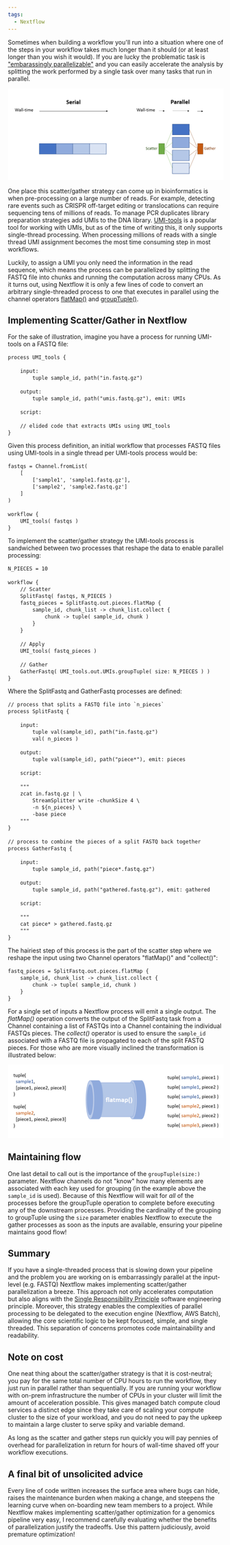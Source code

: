 ```yaml
---
tags:
  - Nextflow
---
```


Sometimes when building a workflow you'll run into a situation where one of the steps in your workflow takes much longer than it should (or at least longer than you wish it would). If you are lucky the problematic task is ["embarassingly parallelizable"](https://en.wikipedia.org/wiki/Embarrassingly_parallel) and you can easily accelerate the analysis by splitting the work performed by a single task over many tasks that run in parallel.

![serial vs parallel processing](/assets/images/serial_vs_parallel.png)

One place this scatter/gather strategy can come up in bioinformatics is when pre-processing on a large number of reads. For example, detecting rare events such as CRISPR off-target editing or translocations can require sequencing tens of millions of reads. To manage PCR duplicates library preparation strategies add UMIs to the DNA library. [UMI-tools](https://github.com/CGATOxford/UMI-tools) is a popular tool for working with UMIs, but as of the time of writing this, it only supports single-thread processing. When processing millions of reads with a single thread UMI assignment becomes the most time consuming step in most workflows.

Luckily, to assign a UMI you only need the information in the read sequence, which means the process can be parallelized by splitting the FASTQ file into chunks and running the computation across many CPUs. As it turns out, using Nextflow it is only a few lines of code to convert an arbitrary single-threaded process to one that executes in parallel using the channel operators [flatMap()](https://www.nextflow.io/docs/latest/operator.html#flatmap) and [groupTuple()](https://www.nextflow.io/docs/latest/operator.html#grouptuple).

## Implementing Scatter/Gather in Nextflow

For the sake of illustration, imagine you have a process for running UMI-tools on a FASTQ file:

```
process UMI_tools {
    
    input:
        tuple sample_id, path("in.fastq.gz")

    output:
        tuple sample_id, path("umis.fastq.gz"), emit: UMIs

    script:
    
    // elided code that extracts UMIs using UMI_tools
}
```

Given this process definition, an initial workflow that processes FASTQ files using UMI-tools in a single thread per UMI-tools process would be:

```
fastqs = Channel.fromList(
    [
        ['sample1', 'sample1.fastq.gz'],
        ['sample2', 'sample2.fastq.gz']
    ]
)

workflow {
    UMI_tools( fastqs )
}
```

To implement the scatter/gather strategy the UMI-tools process is sandwiched between two processes that reshape the data to enable parallel processing:

```
N_PIECES = 10

workflow {
    // Scatter
    SplitFastq( fastqs, N_PIECES )
    fastq_pieces = SplitFastq.out.pieces.flatMap {
        sample_id, chunk_list -> chunk_list.collect {
            chunk -> tuple( sample_id, chunk )
        }
    }

    // Apply
    UMI_tools( fastq_pieces )

    // Gather
    GatherFastq( UMI_tools.out.UMIs.groupTuple( size: N_PIECES ) )
}
```

Where the SplitFastq and GatherFastq processes are defined:

```
// process that splits a FASTQ file into `n_pieces`
process SplitFastq {

    input:
        tuple val(sample_id), path("in.fastq.gz")
        val( n_pieces )

    output:
        tuple val(sample_id), path("piece*"), emit: pieces

    script:

    """
    zcat in.fastq.gz | \
        StreamSplitter write -chunkSize 4 \
        -n ${n_pieces} \
        -base piece
    """
}

// process to combine the pieces of a split FASTQ back together
process GatherFastq {
    
    input:
        tuple sample_id, path("piece*.fastq.gz")

    output:
        tuple sample_id, path("gathered.fastq.gz"), emit: gathered

    script:
    
    """
    cat piece* > gathered.fastq.gz
    """
}
```

The hairiest step of this process is the part of the scatter step where we reshape the input using two Channel operators "flatMap()" and "collect()":

```
fastq_pieces = SplitFastq.out.pieces.flatMap {
    sample_id, chunk_list -> chunk_list.collect {
        chunk -> tuple( sample_id, chunk )
    }
}
```

For a single set of inputs a Nextflow process will emit a single output. The _flatMap()_ operation converts the output of the SplitFastq task from a Channel containing a list of FASTQs into a Channel containing the individual FASTQs pieces. The _collect()_ operator is used to ensure the `sample_id` associated with a FASTQ file is propagated to each of the split FASTQ pieces. For those who are more visually inclined the transformation is illustrated below:

![flatMap illustration](/assets/images/nextflow_flatMap.png)

## Maintaining flow

One last detail to call out is the importance of the `groupTuple(size:)` parameter. Nextflow channels do not "know" how many elements are associated with each key used for grouping (in the example above the `sample_id` is used). Because of this Nextflow will wait for _all_ of  the processes before the groupTuple operation to complete before executing any of the downstream processes. Providing the cardinality of the grouping to groupTuple using the `size` parameter enables Nextflow to execute the gather processes as soon as the inputs are available, ensuring your pipeline maintains good flow!

## Summary

If you have a single-threaded process that is slowing down your pipeline and the problem you are working on is embarrassingly parallel at the input-level (e.g. FASTQ) Nextflow makes implementing scatter/gather parallelization a breeze. This approach not only accelerates computation but also aligns with the [Single Responsibility Principle](https://en.wikipedia.org/wiki/Single-responsibility_principle) software engineering principle. Moreover, this strategy enables the complexities of parallel processing to be delegated to the execution engine (Nextflow, AWS Batch), allowing the core scientific logic to be kept focused, simple, and single threaded. This separation of concerns promotes code maintainability and readability.

## Note on cost

One neat thing about the scatter/gather strategy is that it is cost-neutral; you pay for the same total number of CPU hours to run the workflow, they just run in parallel rather than sequentially. If you are running your workflow with on-prem infrastructure the number of CPUs in your cluster will limit the amount of acceleration possible. This gives managed batch compute cloud services a distinct edge since they take care of scaling your compute cluster to the size of your workload, and you do not need to pay the upkeep to maintain a large cluster to serve spiky and variable demand.

As long as the scatter and gather steps run quickly you will pay pennies of overhead for parallelization in return for hours of wall-time shaved off your workflow executions.

## A final bit of unsolicited advice

Every line of code written increases the surface area where bugs can hide, raises the maintenance burden when making a change, and steepens the learning curve when on-boarding new team members to a project. While Nextflow makes implementing scatter/gather optimization for a genomics pipeline very easy, I recommend carefully evaluating whether the benefits of parallelization justify the tradeoffs. Use this pattern judiciously, avoid premature optimization!
